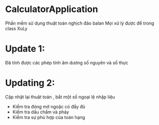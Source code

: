 # CalculatorApplication
Phần mềm sử dụng thuật toán nghịch đảo balan 
Mọi xử lý được để trong class XuLy

# Update 1:
Đã tính được các phép tính âm dương số nguyên và số thực 

# Updating 2:
Cập nhật lại thuật toán , bắt một số ngoại lệ nhập liệu

* Kiểm tra đóng mở ngoặc có đầy đủ
* Kiểm tra dấu chẩm và phảy
* Kiểm tra sự phù hợp của toán hạng
